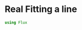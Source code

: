 # Real Fitting a line

```julia (editor=true, logging=false, output=true)
using Flux
```
```julia (editor=true, logging=false, output=true)

```
